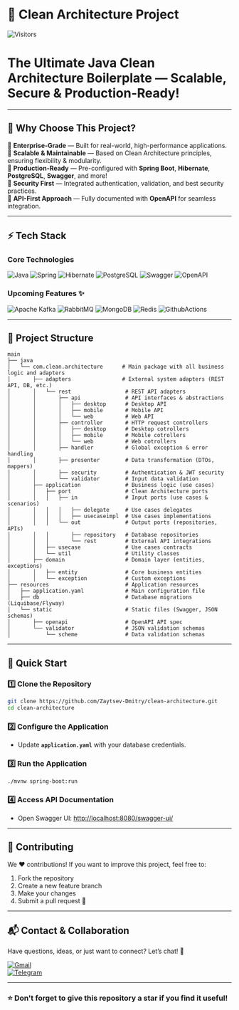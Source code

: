 # 🚀 Clean Architecture Project

![Visitors](https://api.visitorbadge.io/api/visitors?path=https://github.com/Zaytsev-Dmitry/clean-architecture&label=Repository%20Visits&countColor=%230c7ebe&style=flat&labelStyle=none)

# The Ultimate Java Clean Architecture Boilerplate — Scalable, Secure & Production-Ready!

---

## 🎯 Why Choose This Project?

🔹 **Enterprise-Grade** — Built for real-world, high-performance applications.  
🔹 **Scalable & Maintainable** — Based on Clean Architecture principles, ensuring flexibility & modularity.  
🔹 **Production-Ready** — Pre-configured with **Spring Boot**, **Hibernate**, **PostgreSQL**, **Swagger**, and more!  
🔹 **Security First** — Integrated authentication, validation, and best security practices.  
🔹 **API-First Approach** — Fully documented with **OpenAPI** for seamless integration.

---

## ⚡ Tech Stack

### **Core Technologies**

![Java](https://img.shields.io/badge/java-%23ED8B00.svg?style=for-the-badge&logo=openjdk&logoColor=white)
![Spring](https://img.shields.io/badge/spring-%236DB33F.svg?style=for-the-badge&logo=spring&logoColor=white)
![Hibernate](https://img.shields.io/badge/Hibernate-59666C?style=for-the-badge&logo=Hibernate&logoColor=white)
![PostgreSQL](https://img.shields.io/badge/postgres-%23316192.svg?style=for-the-badge&logo=postgresql&logoColor=white)
![Swagger](https://img.shields.io/badge/-Swagger-%23Clojure?style=for-the-badge&logo=swagger&logoColor=white)
![OpenAPI](https://img.shields.io/badge/openapiinitiative-%23000000.svg?style=for-the-badge&logo=openapiinitiative&logoColor=white)

### **Upcoming Features ✨**

![Apache Kafka](https://img.shields.io/badge/Apache%20Kafka-000?style=for-the-badge&logo=apachekafka)
![RabbitMQ](https://img.shields.io/badge/Rabbitmq-FF6600?style=for-the-badge&logo=rabbitmq&logoColor=white)
![MongoDB](https://img.shields.io/badge/MongoDB-%234ea94b.svg?style=for-the-badge&logo=mongodb&logoColor=white)
![Redis](https://img.shields.io/badge/redis-%23DD0031.svg?&style=for-the-badge&logo=redis&logoColor=white)
![GithubActions](https://img.shields.io/badge/GitHub_Actions-2088FF?style=for-the-badge&logo=github-actions&logoColor=white)

---

## 📂 Project Structure

```plaintext
main
├── java
│   └── com.clean.architecture      # Main package with all business logic and adapters
│       ├── adapters                # External system adapters (REST API, DB, etc.)
│       │   └── rest                 # REST API adapters
│       │       ├── api              # API interfaces & abstractions
│       │       │   ├── desktop      # Desktop API
│       │       │   ├── mobile       # Mobile API
│       │       │   └── web          # Web API
│       │       ├── controller       # HTTP request controllers
│       │       │   ├── desktop      # Desktop cotrollers
│       │       │   ├── mobile       # Mobile cotrollers
│       │       │   └── web          # Web cotrollers
│       │       ├── handler          # Global exception & error handling
│       │       ├── presenter        # Data transformation (DTOs, mappers)
│       │       ├── security         # Authentication & JWT security
│       │       └── validator        # Input data validation
│       ├── application              # Business logic (use cases)
│       │   ├── port                 # Clean Architecture ports
│       │   │   ├── in               # Input ports (use cases & scenarios)
│       │   │   │   ├── delegate     # Use cases delegates
│       │   │   │   ├── usecaseimpl  # Use cases implementations
│       │   │   └── out              # Output ports (repositories, APIs)
│       │   │       ├── repository   # Database repositories
│       │   │       └── rest         # External API integrations
│       │   ├── usecase              # Use cases contracts
│       │   └── util                 # Utility classes
│       ├── domain                   # Domain layer (entities, exceptions)
│       │   ├── entity               # Core business entities
│       │   └── exception            # Custom exceptions
├── resources                        # Application resources
│   ├── application.yaml             # Main configuration file
│   ├── db                           # Database migrations (Liquibase/Flyway)
│   └── static                       # Static files (Swagger, JSON schemas)
│       ├── openapi                  # OpenAPI API spec
│       └── validator                # JSON validation schemas
│           └── scheme               # Data validation schemas
```

---

## 🚀 Quick Start

### 1️⃣ Clone the Repository
```sh
git clone https://github.com/Zaytsev-Dmitry/clean-architecture.git
cd clean-architecture
```

### 2️⃣ Configure the Application
- Update **`application.yaml`** with your database credentials.

### 3️⃣ Run the Application
```sh
./mvnw spring-boot:run
```

### 4️⃣ Access API Documentation
- Open Swagger UI: [http://localhost:8080/swagger-ui/](http://localhost:8080/swagger-ui/)

---

## 🤝 Contributing

We ❤️ contributions! If you want to improve this project, feel free to:
1. Fork the repository
2. Create a new feature branch
3. Make your changes
4. Submit a pull request 🚀

---

## 📬 Contact & Collaboration

Have questions, ideas, or just want to connect? Let’s chat! 📩

[![Gmail](https://img.shields.io/badge/Gmail-D14836?style=for-the-badge&logo=gmail&logoColor=white)](mailto:zaytsev.dmitry9228@gmail.com)  
[![Telegram](https://img.shields.io/badge/Telegram-2CA5E0?style=for-the-badge&logo=telegram&logoColor=white)](https://t.me/zaytsev_dv)

---

### ⭐ Don't forget to give this repository a star if you find it useful!


